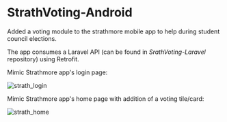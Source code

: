 # StrathVoting-Android

Added a voting module to the strathmore mobile app to help during student council elections.

The app consumes a Laravel API (can be found in *SrathVoting-Laravel* repository) using Retrofit.

Mimic Strathmore app's login page:

![strath_login](https://github.com/aubreyomondi/StrathVoting-Android/blob/master/strath_login.jpg)

Mimic Strathmore app's home page with addition of a voting tile/card:

![strath_home](https://github.com/aubreyomondi/StrathVoting-Android/blob/master/strath_home.jpg)


